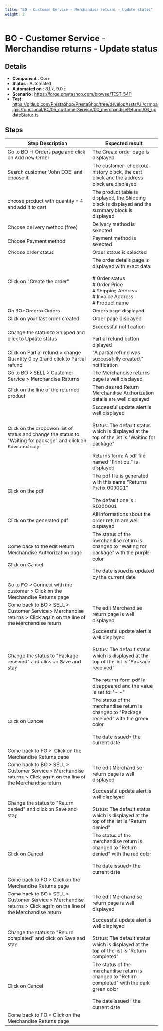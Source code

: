 ```yaml
---
title: "BO - Customer Service - Merchandise returns - Update status"
weight: 2
---
```


# BO - Customer Service - Merchandise returns - Update status
## Details
* **Component** : Core
* **Status** : Automated
* **Automated on** : 8.1.x, 9.0.x
* **Scenario** : https://forge.prestashop.com/browse/TEST-5411
* **Test** : https://github.com/PrestaShop/PrestaShop/tree/develop/tests/UI/campaigns/functional/BO/05_customerService/03_merchandiseReturns/03_updateStatus.ts

## Steps
| Step Description | Expected result |
| ----- | ----- |
| Go to BO -> Orders page and click on Add new Order | The Create order page is displayed |
| Search customer 'John DOE' and choose it | The customer-checkout-history block, the cart block and the address block are displayed |
| choose product with quantity = 4 and add it to cart | The product table is displayed, the Shipping block is displayed and the summary block is displayed |
| Choose delivery method (free) | Delivery method is selected |
| Choose Payment method | Payment method is selected |
| Choose order status | Order status is selected |
| Click on "Create the order" | The order details page is displayed with exact data:<br><br># Order status<br># Order Price<br># Shipping Address<br># Invoice Address<br># Product name |
| On BO>Orders>Orders | Orders page displayed |
| Click on your last order created | Order page displayed |
| Change the status to Shipped and click to Update status | Successful notification<br><br>Partial refund button diplayed |
| Click on Partial refund > change Quantity 0 by 1 and click to Partial refund | "A partial refund was successfully created." notification |
| Go to BO > SELL > Customer Service > Merchandise Returns | The Merchandise returns page is well displayed |
| Click on the line of the returned product | Then desired Return Merchandise Authorization details are well displayed |
| Click on the dropdwon list of status and change the status to "Waiting for package" and click on Save and stay | Successful update alert is well displayed<br><br>Status: The default status which is displayed at the top of the list is "Waiting for package"<br><br>Returns form: A pdf file named "Print out" is displayed |
| Click on the pdf | The pdf file is generated with this name "Returns Prefix 000001" <br><br>The default one is : RE000001 |
| Click on the generated pdf | All informations about the order return are well displayed |
| Come back to the edit Return Merchandise Authorization page <br><br>Click on Cancel | The status of the merchandise return is changed to "Waiting for package" with the purple color <br><br>The date issued is updated by the current date |
| Go to FO > Connect with the customer > Click on the Merchandise Returns page |  |
| Come back to BO > SELL > Customer Service > Merchandise returns > Click again on the line of the Merchandise return | The edit Merchandise return page is well displayed |
| Change the status to "Package received" and click on Save and stay | Successful update alert is well displayed<br><br>Status: The default status which is displayed at the top of the list is "Package received"<br><br>The returns form pdf is disappeared and the value is set to: "- -" |
| Click on Cancel | The status of the merchandise return is changed to "Package received" with the green color <br><br>The date issued= the current date |
| Come back to FO >  Click on the Merchandise Returns page |  |
| Come back to BO > SELL > Customer Service > Merchandise returns > Click again on the line of the Merchandise return | The edit Merchandise return page is well displayed |
| Change the status to "Return denied" and click on Save and stay | Successful update alert is well displayed<br><br>Status: The default status which is displayed at the top of the list is "Return denied" |
| Click on Cancel | The status of the merchandise return is changed to "Return denied" with the red color <br><br>The date issued= the current date |
| Come back to FO > Click on the Merchandise Returns page |  |
| Come back to BO > SELL > Customer Service > Merchandise returns > Click again on the line of the Merchandise return | The edit Merchandise return page is well displayed |
| Change the status to "Return completed" and click on Save and stay | Successful update alert is well displayed<br><br>Status: The default status which is displayed at the top of the list is "Return completed" |
| Click on Cancel | The status of the merchandise return is changed to "Return completed" with the dark green color <br><br>The date issued= the current date |
| Come back to FO > Click on the Merchandise Returns page |  |